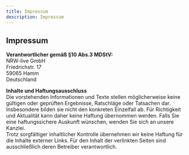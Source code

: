 ```yaml
---
title: Impressum
description: Impressum
---
```

## **Impressum**

**Verantwortlicher gemäß §10 Abs.3 MDStV:**  
NRW-live GmbH  
Friedrichstr. 17  
59065 Hamm  
Deutschland

**Inhalte und Haftungsausschluss**  
Die vorstehenden Informationen und Texte stellen möglicherweise keine gültigen oder geprüften Ergebnisse, Ratschläge oder Tatsachen dar.
Insbesondere bilden sie nicht den konkreten Einzelfall ab. Für Richtigkeit und Aktualität kann daher keine Haftung übernommen werden. Falls Sie eine haftungssichere Auskunft wünschen, wenden Sie sich an unsere Kanzlei.  
Trotz sorgfältiger inhaltlicher Kontrolle übernehmen wir keine Haftung für die Inhalte externer Links. Für den Inhalt der verlinkten Seiten sind ausschließlich deren Betreiber verantwortlich.
